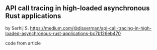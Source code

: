 ## API call tracing in high-loaded asynchronous Rust applications
by Serhij S.
https://medium.com/@disserman/api-call-tracing-in-high-loaded-asynchronous-rust-applications-bc7b126eb470


code from article
